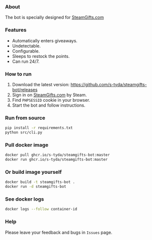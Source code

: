 ### About
The bot is specially designed for [SteamGifts.com](https://www.steamgifts.com/)

### Features
- Automatically enters giveaways.
- Undetectable.
- Сonfigurable.
- Sleeps to restock the points.
- Can run 24/7.

### How to run
1. Download the latest version: https://github.com/s-tyda/steamgifts-bot/releases
2. Sign in on [SteamGifts.com](https://www.steamgifts.com/) by Steam.
3. Find `PHPSESSID` cookie in your browser.
4. Start the bot and follow instructions.

### Run from source
```bash
pip install -r requirements.txt
python src/cli.py
```

### Pull docker image
```bash
docker pull ghcr.io/s-tyda/steamgifts-bot:master
docker run ghcr.io/s-tyda/steamgifts-bot:master
```

### Or build image yourself
```bash
docker build -t steamgifts-bot .
docker run -d steamgifts-bot
```

### See docker logs
```bash
docker logs --follow container-id
```

### Help
Please leave your feedback and bugs in `Issues` page.
